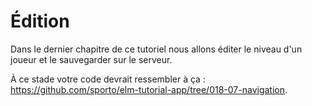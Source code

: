 # Édition

Dans le dernier chapitre de ce tutoriel nous allons éditer le niveau d'un joueur et le sauvegarder sur le serveur.

À ce stade votre code devrait ressembler à ça : <https://github.com/sporto/elm-tutorial-app/tree/018-07-navigation>.

